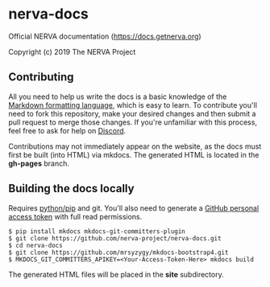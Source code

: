 # nerva-docs
Official NERVA documentation (https://docs.getnerva.org)

Copyright (c) 2019 The NERVA Project

## Contributing
All you need to help us write the docs is a basic knowledge of the [Markdown formatting language](https://www.markdowntutorial.com/), which is easy to learn. To contribute you'll need to fork this repository, make your desired changes and then submit a pull request to merge those changes. If you're unfamiliar with this process, feel free to ask for help on [Discord](https://discord.gg/jsdbEns).

Contributions may not immediately appear on the website, as the docs must first be built (into HTML) via mkdocs. The generated HTML is located in the **gh-pages** branch.

## Building the docs locally
Requires [python/pip](https://pip.pypa.io/en/stable/installing/) and git. You'll also need to generate a [GitHub personal access token](https://help.github.com/en/articles/creating-a-personal-access-token-for-the-command-line) with full read permissions.

    $ pip install mkdocs mkdocs-git-committers-plugin
    $ git clone https://github.com/nerva-project/nerva-docs.git
    $ cd nerva-docs
    $ git clone https://github.com/mrsyzygy/mkdocs-bootstrap4.git
    $ MKDOCS_GIT_COMMITTERS_APIKEY=<Your-Access-Token-Here> mkdocs build
The generated HTML files will be placed in the **site** subdirectory.
